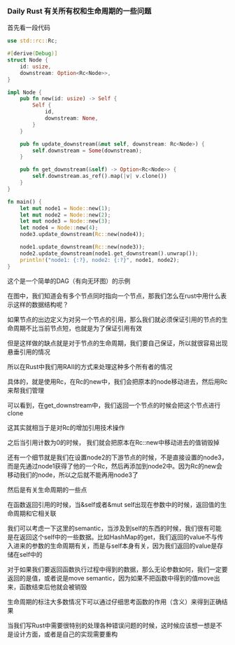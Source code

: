 ### Daily Rust 有关所有权和生命周期的一些问题

首先看一段代码

```rust
use std::rc::Rc;

#[derive(Debug)]
struct Node {
    id: usize,
    downstream: Option<Rc<Node>>,
}

impl Node {
    pub fn new(id: usize) -> Self {
        Self {
            id,
            downstream: None,
        }
    }

    pub fn update_downstream(&mut self, downstream: Rc<Node>) {
        self.downstream = Some(downstream);
    }

    pub fn get_downstream(&self) -> Option<Rc<Node>> {
        self.downstream.as_ref().map(|v| v.clone())
    }
}

fn main() {
    let mut node1 = Node::new(1);
    let mut node2 = Node::new(2);
    let mut node3 = Node::new(3);
    let node4 = Node::new(4);
    node3.update_downstream(Rc::new(node4));

    node1.update_downstream(Rc::new(node3));
    node2.update_downstream(node1.get_downstream().unwrap());
    println!("node1: {:?}, node2: {:?}", node1, node2);
}
```

这个是一个简单的DAG（有向无环图）的示例

在图中，我们知道会有多个节点同时指向一个节点，那我们怎么在rust中用什么表示这样的数据结构呢？

如果节点的出边定义为对另一个节点的引用，那么我们就必须保证引用的节点的生命周期不比当前节点短，也就是为了保证引用有效

但是这样做的缺点就是对于节点的生命周期，我们要自己保证，所以就很容易出现悬垂引用的情况

所以在Rust中我们用RAII的方式来处理这种多个所有者的情况

具体的，就是使用Rc，在Rc的new中，我们会把原本的node移动进去，然后用Rc来帮我们管理

可以看到，在get_downstream中，我们返回一个节点的时候会把这个节点进行clone

这其实就相当于是对Rc的增加引用技术操作

之后当引用计数为0的时候， 我们就会把原本在Rc::new中移动进去的值销毁掉

还有一个细节就是我们在设置node2的下游节点的时候，不是直接设置的node3，而是先通过node1获得了他的一个Rc，然后再添加到node2中。因为Rc的new会移动我们的node，所以之后就不能再用node3了

然后是有关生命周期的一些点

在函数返回引用的时候，当&self或者&mut self出现在参数中的时候，返回值的生命周期和它相关联

我们可以考虑一下这里的semantic，当涉及到self的东西的时候，我们很有可能是在返回这个self中的一些数据。比如HashMap的get，我们返回的value不与传入进来的参数的生命周期有关，而是与self本身有关，因为我们返回的value是存储在self中的

对于如果我们要返回函数执行过程中得到的数据，那么无论参数如何，我们一定要返回的是值，或者说是move semantic，因为如果不把函数中得到的值move出来，函数结束后他就会被销毁

生命周期的标注大多数情况下可以通过仔细思考函数的作用（含义）来得到正确结果

当我们写Rust中需要很特别的处理各种错误问题的时候，这时候应该想一想是不是设计方面，或者是自己的实现需要重构